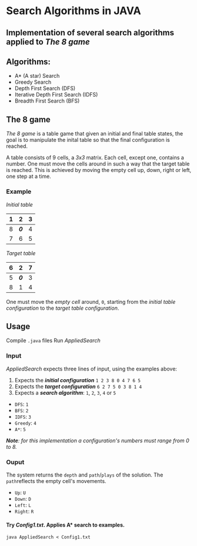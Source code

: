 # Search Algorithms in JAVA
## Implementation of several search algorithms applied to _The 8 game_
## Algorithms:
* A* (A star) Search
* Greedy Search
* Depth First Search (DFS)
* Iterative Depth First Search (IDFS)
* Breadth First Search (BFS)

## The 8 game
 _The 8 game_ is a table game that given an initial and final table states, the goal is to manipulate the inital table so that the final configuration is reached.
 
 A table consists of 9 cells, a _3x3_ matrix. Each cell, except one, contains a number. One must move the cells around in such a way that the target table is reached. This is achieved by moving the empty cell up, down, right or left, one step at a time.
### **Example**

_Initial table_

1 | 2 | 3 
-- |-- |--
8 | **_0_** | 4
7 | 6 | 5

_Target table_

6 | 2 | 7
-- | -- | --
5 | **_0_** | 3
8 | 1 | 4

One must move the _empty cell_ around, `0`, starting from the _initial table configuration_ to the _target table configuration_.

## Usage

Compile `.java` files
Run _AppliedSearch_
### Input
_AppliedSearch_ expects three lines of input, using the examples above:
1. Expects the **_initial configuration_** `1 2 3 8 0 4 7 6 5`
2. Expects the **_target configuration_** `6 2 7 5 0 3 8 1 4`
3. Expects a **_search algorithm_**: `1`, `2`, `3`, `4` or `5`
* `DFS`: `1`
* `BFS`: `2`
* `IDFS`: `3`
* `Greedy`: `4`
* `A*`: `5`

**_Note_**_: for this implementation a configuration's numbers must range from 0 to 8._

### Ouput
The system returns the `depth` and `path`/`plays` of the solution. The `path`reflects the empty cell's movements.
* `Up`: `U`
* `Down`: `D`
* `Left`: `L`
* `Right`: `R`

#### Try _Config1.txt_. Applies A* search to examples.
```
java AppliedSearch < Config1.txt
```
